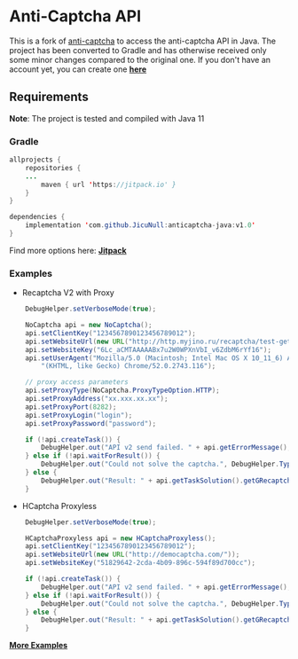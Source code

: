 # Anti-Captcha API
This is a fork of [anti-captcha](https://github.com/AdminAnticaptcha/anticaptcha-java) to access the anti-captcha API in Java. The project has been converted to Gradle and has otherwise received only some minor changes compared to the original one. 
If you don't have an account yet, you can create one **[here](http://getcaptchasolution.com/bqdjn5xlgq)**

## Requirements
**Note**: The project is tested and compiled with Java 11

### Gradle
```java
allprojects {
    repositories {
	...
        maven { url 'https://jitpack.io' }
    }
}
```
```java
dependencies {
    implementation 'com.github.JicuNull:anticaptcha-java:v1.0'
}
```
Find more options here: **[Jitpack](https://jitpack.io/#JicuNull/anticaptcha-java)**

### Examples
- Recaptcha V2 with Proxy
```java
    DebugHelper.setVerboseMode(true);

    NoCaptcha api = new NoCaptcha();
    api.setClientKey("1234567890123456789012");
    api.setWebsiteUrl(new URL("http://http.myjino.ru/recaptcha/test-get.php"));
    api.setWebsiteKey("6Lc_aCMTAAAAABx7u2W0WPXnVbI_v6ZdbM6rYf16");
    api.setUserAgent("Mozilla/5.0 (Macintosh; Intel Mac OS X 10_11_6) AppleWebKit/537.36 " +
        "(KHTML, like Gecko) Chrome/52.0.2743.116");

    // proxy access parameters
    api.setProxyType(NoCaptcha.ProxyTypeOption.HTTP);
    api.setProxyAddress("xx.xxx.xx.xx");
    api.setProxyPort(8282);
    api.setProxyLogin("login");
    api.setProxyPassword("password");

    if (!api.createTask()) {
        DebugHelper.out("API v2 send failed. " + api.getErrorMessage(), DebugHelper.Type.ERROR);
    } else if (!api.waitForResult()) {
        DebugHelper.out("Could not solve the captcha.", DebugHelper.Type.ERROR);
    } else {
        DebugHelper.out("Result: " + api.getTaskSolution().getGRecaptchaResponse(), DebugHelper.Type.SUCCESS);
    }
```

- HCaptcha Proxyless
```java
    DebugHelper.setVerboseMode(true);

    HCaptchaProxyless api = new HCaptchaProxyless();
    api.setClientKey("1234567890123456789012");
    api.setWebsiteUrl(new URL("http://democaptcha.com/"));
    api.setWebsiteKey("51829642-2cda-4b09-896c-594f89d700cc");

    if (!api.createTask()) {
        DebugHelper.out("API v2 send failed. " + api.getErrorMessage(), DebugHelper.Type.ERROR);
    } else if (!api.waitForResult()) {
        DebugHelper.out("Could not solve the captcha.", DebugHelper.Type.ERROR);
    } else {
        DebugHelper.out("Result: " + api.getTaskSolution().getGRecaptchaResponse(), DebugHelper.Type.SUCCESS);
    }
```

**[More Examples](https://github.com/JicuNull/anticaptcha-java/blob/master/src/main/java/com/anti_captcha/Main.java)**
